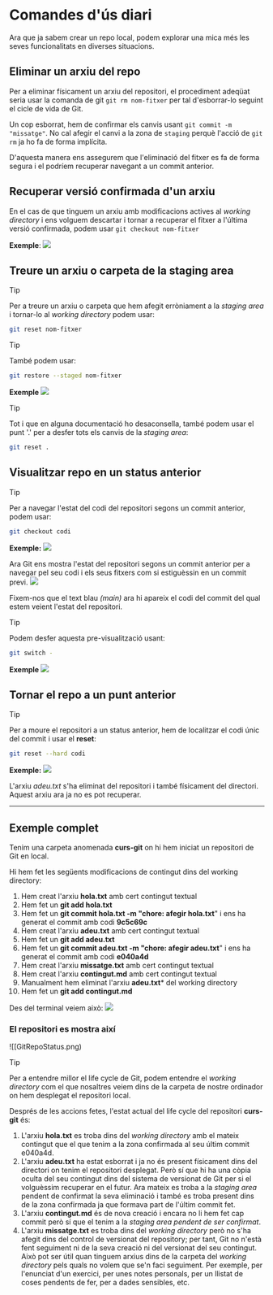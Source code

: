 # Comandes d'ús diari
Ara que ja sabem crear un repo local, podem explorar una mica més les seves funcionalitats en diverses situacions.

## Eliminar un arxiu del repo
Per a eliminar físicament un arxiu del repositori, el procediment adeqüat seria usar la comanda de git `git rm nom-fitxer` per tal d'esborrar-lo seguint el cicle de vida de Git.

Un cop esborrat, hem de confirmar els canvis usant `git commit -m "missatge"`.
No cal afegir el canvi a la zona de `staging` perquè l'acció de `git rm` ja ho fa de forma implícita.

D'aquesta manera ens assegurem que l'eliminació del fitxer es fa de forma segura i el podríem recuperar navegant a un commit anterior.

## Recuperar versió confirmada d'un arxiu
En el cas de que tinguem un arxiu amb modificacions actives al *working directory* i ens volguem descartar i tornar a recuperar el fitxer a l'última versió confirmada, podem usar `git checkout nom-fitxer`

**Exemple**:
![](img/Pasted-image-20240614124445.png)

## Treure un arxiu o carpeta de la staging area
>[!TIP]
>Per a treure un arxiu o carpeta que hem afegit erròniament a la *staging area* i tornar-lo al *working directory* podem usar:
>```bash
>git reset nom-fitxer

>[!TIP]
>També podem usar:
>```bash
>git restore --staged nom-fitxer
>```

**Exemple**
![](img/Pasted-image-20240606192855.png)

>[!TIP]
>Tot i que en alguna documentació ho desaconsella, també podem usar el punt '.' per a desfer tots els canvis de la *staging area*:
>```bash
>git reset .

## Visualitzar repo en un status anterior
>[!TIP]
>Per a navegar l'estat del codi del repositori segons un commit anterior, podem usar:
>```bash
>git checkout codi

**Exemple:**
![](img/Pasted-image-20240606194312.png)

Ara Git ens mostra l'estat del repositori segons un commit anterior per a navegar pel seu codi i els seus fitxers com si estiguèssin en un commit previ.
![](img/Pasted-image-20240606194554.png)

Fixem-nos que el text blau *(main)* ara hi apareix el codi del commit del qual estem veient l'estat del repositori.

>[!TIP]
>Podem desfer aquesta pre-visualització usant:
>```bash
>git switch -
>```
 
 **Exemple**
 ![](img/Pasted-image-20240606194744.png)

## Tornar el repo a un punt anterior
>[!TIP]
>Per a moure el repositori a un status anterior, hem de localitzar el codi únic del commit i usar el **reset**:
>```bash
>git reset --hard codi

**Exemple:**
![](img/Pasted-image-20240606193359.png)

L'arxiu *adeu.txt* s'ha eliminat del repositori i també físicament del directori. Aquest arxiu ara ja no es pot recuperar.

---
## Exemple complet

Tenim una carpeta anomenada **curs-git** on hi hem iniciat un repositori de Git en local.

Hi hem fet les següents modificacions de contingut dins del working directory:
1. Hem creat l'arxiu **hola.txt** amb cert contingut textual
2. Hem fet un **git add hola.txt**
3. Hem fet un **git commit hola.txt -m "chore: afegir hola.txt**" i ens ha generat el commit amb codi **9c5c69c**
4. Hem creat l'arxiu **adeu.txt** amb cert contingut textual
5. Hem fet un **git add adeu.txt**
6. Hem fet un **git commit adeu.txt -m "chore: afegir adeu.txt**" i ens ha generat el commit amb codi **e040a4d**
7. Hem creat l'arxiu **missatge.txt**  amb cert contingut textual
8. Hem creat l'arxiu **contingut.md** amb cert contingut textual
9. Manualment hem eliminat l'arxiu **adeu.txt*** del working directory
10. Hem fet un **git add contingut.md**

Des del terminal veiem això:
![](img/Pasted-image-20240608203954.png)

### El repositori es mostra així
![[GitRepoStatus.png)

>[!TIP]
>Per a entendre millor el life cycle de Git, podem entendre el *working directory* com el que nosaltres veiem dins de la carpeta de nostre ordinador on hem desplegat el repositori local.

Després de les accions fetes, l'estat actual del life cycle del repositori **curs-git** és:
1. L'arxiu **hola.txt** es troba dins del *working directory* amb el mateix contingut que el que tenim a la zona confirmada al seu últim commit e040a4d.
2. L'arxiu **adeu.txt** ha estat esborrat i ja no és present físicament dins del directori on tenim el repositori desplegat. Però sí que hi ha una còpia oculta del seu contingut dins del sistema de versionat de Git per si el volguèssim recuperar en el futur. Ara mateix es troba a la *staging area* pendent de confirmat la seva eliminació i també es troba present dins de la zona confirmada ja que formava part de l'últim commit fet.
3. L'arxiu **contingut.md** és de nova creació i encara no li hem fet cap commit però sí que el tenim a la *staging area pendent de ser confirmat*.
4. L'arxiu **missatge.txt** es troba dins del *working directory* però no s'ha afegit dins del control de versionat del repository; per tant, Git no n'està fent seguiment ni de la seva creació ni del versionat del seu contingut. Això pot ser útil quan tinguem arxius dins de la carpeta del *working directory* pels quals no volem que se'n faci seguiment. Per exemple, per l'enunciat d'un exercici, per unes notes personals, per un llistat de coses pendents de fer, per a dades sensibles, etc.